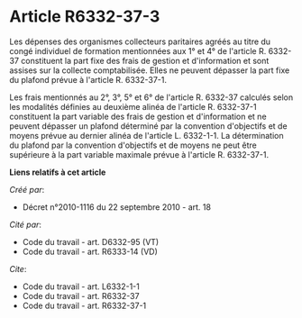 # Article R6332-37-3

Les dépenses des organismes collecteurs paritaires agréés au titre du congé individuel de formation mentionnées aux 1° et 4°
de l'article R. 6332-37 constituent la part fixe des frais de gestion et d'information et sont assises sur la collecte
comptabilisée. Elles ne peuvent dépasser la part fixe du plafond prévue à l'article R. 6332-37-1. 

Les frais mentionnés au 2°, 3°, 5° et 6° de l'article R. 6332-37 calculés selon les modalités définies au deuxième alinéa de
l'article R. 6332-37-1 constituent la part variable des frais de gestion et d'information et ne peuvent dépasser un plafond
déterminé par la convention d'objectifs et de moyens prévue au dernier alinéa de l'article L. 6332-1-1. La détermination du
plafond par la convention d'objectifs et de moyens ne peut être supérieure à la part variable maximale prévue à l'article R.
6332-37-1.

**Liens relatifs à cet article**

_Créé par_:

  - Décret n°2010-1116 du 22 septembre 2010 - art. 18

_Cité par_:

  - Code du travail - art. D6332-95 (VT)
  - Code du travail - art. R6333-14 (VD)

_Cite_:

  - Code du travail - art. L6332-1-1
  - Code du travail - art. R6332-37
  - Code du travail - art. R6332-37-1

